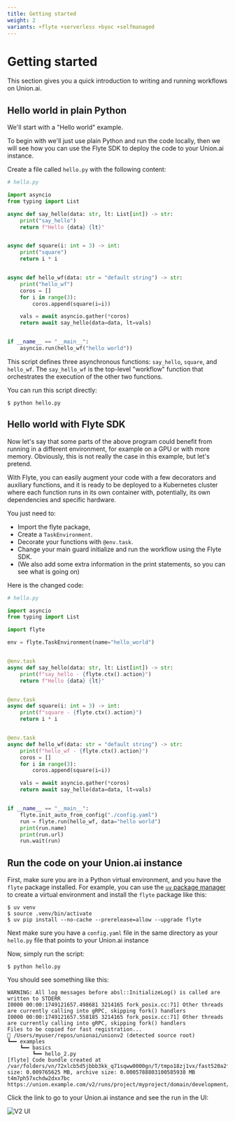 ```yaml
---
title: Getting started
weight: 2
variants: +flyte +serverless +byoc +selfmanaged
---
```


# Getting started

This section gives you a quick introduction to writing and running workflows on Union.ai.


## Hello world in plain Python

We'll start with a "Hello world" example.

To begin with we'll just use plain Python and run the code locally, then we will see how you can use the Flyte SDK to deploy the code to your Union.ai instance.

Create a file called `hello.py` with the following content:

```python
# hello.py

import asyncio
from typing import List

async def say_hello(data: str, lt: List[int]) -> str:
    print("say_hello")
    return f"Hello {data} {lt}"


async def square(i: int = 3) -> int:
    print("square")
    return i * i


async def hello_wf(data: str = "default string") -> str:
    print("hello_wf")
    coros = []
    for i in range(3):
        coros.append(square(i=i))

    vals = await asyncio.gather(*coros)
    return await say_hello(data=data, lt=vals)


if __name__ == "__main__":
    asyncio.run(hello_wf("hello world"))

```

This script defines three asynchronous functions: `say_hello`, `square`, and `hello_wf`.
The `say_hello_wf` is the top-level "workflow" function that orchestrates the execution of the other two functions.

You can run this script directly:

```shell
$ python hello.py
```

## Hello world with Flyte SDK

Now let's say that some parts of the above program could benefit from running in a different environment,
for example on a GPU or with more memory.
Obviously, this is not really the case in this example, but let's pretend.

With Flyte, you can easily augment your code with a few decorators and auxiliary functions, and it is ready to be deployed to a Kubernetes cluster where each function runs in its own container with, potentially, its own dependencies and specific hardware.

You just need to:
* Import the flyte package,
* Create a `TaskEnvironment`.
* Decorate your functions with `@env.task`.
* Change your main guard initialize and run the workflow using the Flyte SDK.
* (We also add some extra information in the print statements, so you can see what is going on)

Here is the changed code:

```python
# hello.py

import asyncio
from typing import List

import flyte

env = flyte.TaskEnvironment(name="hello_world")


@env.task
async def say_hello(data: str, lt: List[int]) -> str:
    print(f"say_hello - {flyte.ctx().action}")
    return f"Hello {data} {lt}"


@env.task
async def square(i: int = 3) -> int:
    print(f"square - {flyte.ctx().action}")
    return i * i


@env.task
async def hello_wf(data: str = "default string") -> str:
    print(f"hello_wf - {flyte.ctx().action}")
    coros = []
    for i in range(3):
        coros.append(square(i=i))

    vals = await asyncio.gather(*coros)
    return await say_hello(data=data, lt=vals)


if __name__ == "__main__":
    flyte.init_auto_from_config("./config.yaml")
    run = flyte.run(hello_wf, data="hello world")
    print(run.name)
    print(run.url)
    run.wait(run)
```

## Run the code on your Union.ai instance

First, make sure you are in a Python virtual environment, and you have the `flyte` package installed.
For example, you can use the [`uv` package manager](https://docs.astral.sh/uv/) to create a virtual environment and install the `flyte` package like this:

```shell
$ uv venv
$ source .venv/bin/activate
$ uv pip install --no-cache --prerelease=allow --upgrade flyte
```

Next make sure you have a `config.yaml` file in the same directory as your `hello.py` file that points to your Union.ai instance

Now, simply run the script:

```shell
$ python hello.py
```

You should see something like this:

```shell
WARNING: All log messages before absl::InitializeLog() is called are written to STDERR
I0000 00:00:1749121657.498681 3214165 fork_posix.cc:71] Other threads are currently calling into gRPC, skipping fork() handlers
I0000 00:00:1749121657.558185 3214165 fork_posix.cc:71] Other threads are currently calling into gRPC, skipping fork() handlers
Files to be copied for fast registration...
📂 /Users/myuser/repos/unionai/unionv2 (detected source root)
┗━━ examples
    ┗━━ basics
        ┗━━ hello_2.py
[flyte] Code bundle created at /var/folders/vn/72xlcb5d5jbbb3kk_q71sqww0000gn/T/tmpo18zj1vx/fast520a2f2d50cc981784e0180c3b32943d.tar.gz, size: 0.009765625 MB, archive size: 0.0005788803100585938 MB
t4m7ph57xchdw2dxx7bc
https://union.example.com/v2/runs/project/myproject/domain/development/t4m7ph57xchdw2dxx7bc

```

Click the link to go to your Union.ai instance and see the run in the UI:

![V2 UI](/_static/images/user-guide/v2ui.png)

